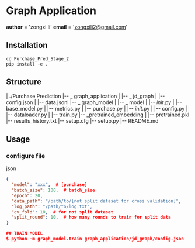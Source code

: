 # Graph Application

__author__ = 'zongxi li'
__email__ = 'zongxili2@gmail.com'


## Installation

```
cd Purchase_Pred_Stage_2
pip install -e .
```

## Structure
| ./Purchase Prediction
|-- _ graph_application
|   |-- _ jd_graph
|       |-- config.json
|       |-- data.jsonl
|-- _ graph_model
|   |-- _ model
|       |-- _init_.py
|       |-- base_model.py
|       |-- metrics.py
|       |-- purchase.py
|   |-- _init_.py
|   |-- config.py
|   |-- dataloader.py
|   |-- train.py
|-- _pretrained_embedding
|   |-- pretrained.pkl
|-- results_history.txt
|-- setup.cfg
|-- setup.py
|-- README.md

## Usage

### configure file

json

```json
{
  "model": "xxx",  # [purchase]
  "batch_size": 100,  # batch_size
  "epoch": 20,
  "data_path": "/path/to/[not split dataset for cross validation]",
  "log_path": "/path/to/log.txt",
  "cv_fold": 10,  # for not split dataset
  "split_round": 10,  # how many rounds to train for split data
}

## TRAIN MODEL
$ python -m graph_model.train graph_application/jd_graph/config.json
